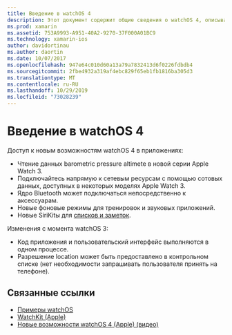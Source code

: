 ```yaml
---
title: Введение в watchOS 4
description: Этот документ содержит общие сведения о watchOS 4, описывающие новые функции, которые теперь доступны для разработчиков Xamarin.
ms.prod: xamarin
ms.assetid: 753A9993-A951-40A2-9270-37F000A01BC9
ms.technology: xamarin-ios
author: davidortinau
ms.author: daortin
ms.date: 10/07/2017
ms.openlocfilehash: 947e64c010d60a13a79a7832413d6f0226fdbdb4
ms.sourcegitcommit: 2fbe4932a319af4ebc829f65eb1fb1816ba305d3
ms.translationtype: MT
ms.contentlocale: ru-RU
ms.lasthandoff: 10/29/2019
ms.locfileid: "73028239"
---
```

# <a name="introduction-to-watchos-4"></a>Введение в watchOS 4

Доступ к новым возможностям watchOS 4 в приложениях:

* Чтение данных barometric pressure altimete в новой серии Apple Watch 3.
* Подключайтесь напрямую к сетевым ресурсам с помощью сотовых данных, доступных в некоторых моделях Apple Watch 3.
* Ядро Bluetooth может подключаться непосредственно к аксессуарам.
* Новые фоновые режимы для тренировок и звуковых приложений.
* Новые SiriKitы для [списков и заметок](~/ios/platform/introduction-to-ios11/sirikit.md).

Изменения с момента watchOS 3:

* Код приложения и пользовательский интерфейс выполняются в одном процессе.
* Разрешение location может быть предоставлено в контрольном списке (нет необходимости запрашивать пользователя принять на телефоне).

## <a name="related-links"></a>Связанные ссылки

* [Примеры watchOS](https://docs.microsoft.com/samples/browse/?products=xamarin&term=Xamarin.iOS+watchOS)
* [WatchKit (Apple)](https://developer.apple.com/documentation/watchkit)
* [Новые возможности watchOS 4 (Apple) (видео)](https://developer.apple.com/videos/play/wwdc2017/205/)
